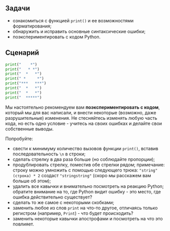 
## Задачи
* ознакомиться с функцией `print()` и ее возможностями форматирования;
* обнаружить и исправить основные синтаксические ошибки;
* поэкспериментировать с кодом Python.


## Сценарий

```python
print("    *")
print("   * *")
print("  *   *")
print(" *     *")
print("***   ***")
print("  *   *")
print("  *   *")
print("  *****")
```

Мы настоятельно рекомендуем вам **поэкспериментировать с кодом**, который мы для вас написали, и внести некоторые (возможно, даже разрушительные) изменения. Не стесняйтесь изменять любую часть кода, но есть одно условие - учитесь на своих ошибках и делайте свои собственные выводы.

Попробуйте:

*   свести к минимуму количество вызовов функции `print()`, вставив последовательность `\n` в строки;
*   сделать стрелку в два раза больше (но соблюдайте пропорции);
*   продублировать стрелку, поместив обе стрелки рядом; примечание: строку можно умножить с помощью следующего трюка: `"string"(строка) * 2` создаст `"stringstring"` (скоро мы расскажем вам больше об этом);
*   удалить все кавычки и внимательно посмотреть на реакцию Python; обратите внимание на то, где Python видит ошибку - это место, где ошибка действительно существует?
*   сделать то же самое с некоторыми скобками;
*   заменить любое из слов `print` на что-то другое, отличаясь только регистром (например, `Print`) - что будет происходить?
*   заменить некоторые кавычки апострофами и посмотреть на что это повлияет.
